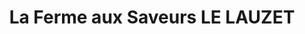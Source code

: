 ---
title: "La Ferme aux Saveurs LE LAUZET"
url: /le-lauzet-ubaye/la-ferme-aux-saveurs-le-lauzet/
shop: commodité
---